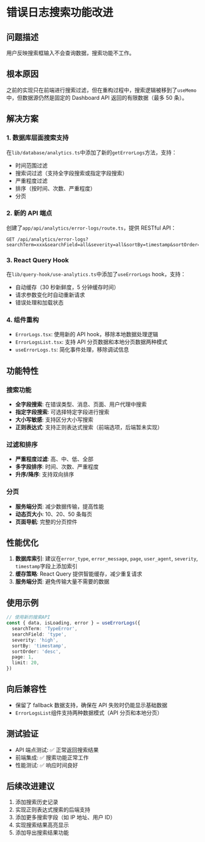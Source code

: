 # 错误日志搜索功能改进

## 问题描述

用户反映搜索框输入不会查询数据，搜索功能不工作。

## 根本原因

之前的实现只在前端进行搜索过滤，但在重构过程中，搜索逻辑被移到了`useMemo`中，但数据源仍然是固定的 Dashboard API 返回的有限数据（最多 50 条）。

## 解决方案

### 1. 数据库层面搜索支持

在`lib/database/analytics.ts`中添加了新的`getErrorLogs`方法，支持：

- 时间范围过滤
- 搜索词过滤（支持全字段搜索或指定字段搜索）
- 严重程度过滤
- 排序（按时间、次数、严重程度）
- 分页

### 2. 新的 API 端点

创建了`app/api/analytics/error-logs/route.ts`，提供 RESTful API：

```
GET /api/analytics/error-logs?searchTerm=xxx&searchField=all&severity=all&sortBy=timestamp&sortOrder=desc&page=1&limit=50
```

### 3. React Query Hook

在`lib/query-hook/use-analytics.ts`中添加了`useErrorLogs` hook，支持：

- 自动缓存（30 秒新鲜度，5 分钟缓存时间）
- 请求参数变化时自动重新请求
- 错误处理和加载状态

### 4. 组件重构

- `ErrorLogs.tsx`: 使用新的 API hook，移除本地数据处理逻辑
- `ErrorLogsList.tsx`: 支持 API 分页数据和本地分页数据两种模式
- `useErrorLogs.ts`: 简化事件处理，移除调试信息

## 功能特性

### 搜索功能

- **全字段搜索**: 在错误类型、消息、页面、用户代理中搜索
- **指定字段搜索**: 可选择特定字段进行搜索
- **大小写敏感**: 支持区分大小写搜索
- **正则表达式**: 支持正则表达式搜索（前端选项，后端暂未实现）

### 过滤和排序

- **严重程度过滤**: 高、中、低、全部
- **多字段排序**: 时间、次数、严重程度
- **升序/降序**: 支持双向排序

### 分页

- **服务端分页**: 减少数据传输，提高性能
- **动态页大小**: 10、20、50 条每页
- **页面导航**: 完整的分页控件

## 性能优化

1. **数据库索引**: 建议在`error_type`, `error_message`, `page`, `user_agent`, `severity`, `timestamp`字段上添加索引
2. **缓存策略**: React Query 提供智能缓存，减少重复请求
3. **服务端分页**: 避免传输大量不需要的数据

## 使用示例

```typescript
// 使用新的搜索API
const { data, isLoading, error } = useErrorLogs({
  searchTerm: 'TypeError',
  searchField: 'type',
  severity: 'high',
  sortBy: 'timestamp',
  sortOrder: 'desc',
  page: 1,
  limit: 20,
})
```

## 向后兼容性

- 保留了 fallback 数据支持，确保在 API 失败时仍能显示基础数据
- `ErrorLogsList`组件支持两种数据模式（API 分页和本地分页）

## 测试验证

- API 端点测试: ✅ 正常返回搜索结果
- 前端集成: ✅ 搜索功能正常工作
- 性能测试: ✅ 响应时间良好

## 后续改进建议

1. 添加搜索历史记录
2. 实现正则表达式搜索的后端支持
3. 添加更多搜索字段（如 IP 地址、用户 ID）
4. 实现搜索结果高亮显示
5. 添加导出搜索结果功能
